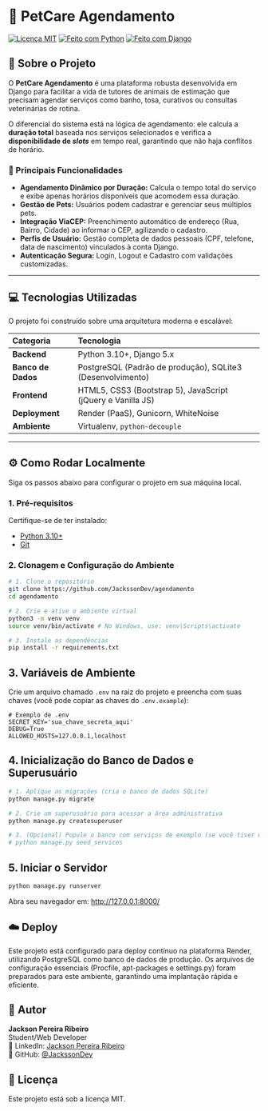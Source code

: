 # 🐾 PetCare Agendamento

[![Licença MIT](https://img.shields.io/badge/License-MIT-green.svg)](https://opensource.org/licenses/MIT)
[![Feito com Python](https://img.shields.io/badge/Python-3.10%2B-blue)](https://www.python.org/)
[![Feito com Django](https://img.shields.io/badge/Django-5.0.x-092E20.svg)](https://www.djangoproject.com/)

## 📄 Sobre o Projeto

O **PetCare Agendamento** é uma plataforma robusta desenvolvida em Django para facilitar a vida de tutores de animais de estimação que precisam agendar serviços como banho, tosa, curativos ou consultas veterinárias de rotina.

O diferencial do sistema está na lógica de agendamento: ele calcula a **duração total** baseada nos serviços selecionados e verifica a **disponibilidade de *slots*** em tempo real, garantindo que não haja conflitos de horário.

### 🔑 Principais Funcionalidades

* **Agendamento Dinâmico por Duração:** Calcula o tempo total do serviço e exibe apenas horários disponíveis que acomodem essa duração.
* **Gestão de Pets:** Usuários podem cadastrar e gerenciar seus múltiplos pets.
* **Integração ViaCEP:** Preenchimento automático de endereço (Rua, Bairro, Cidade) ao informar o CEP, agilizando o cadastro.
* **Perfis de Usuário:** Gestão completa de dados pessoais (CPF, telefone, data de nascimento) vinculados à conta Django.
* **Autenticação Segura:** Login, Logout e Cadastro com validações customizadas.

---

## 💻 Tecnologias Utilizadas

O projeto foi construído sobre uma arquitetura moderna e escalável:

| Categoria | Tecnologia |
| :--- | :--- |
| **Backend** | Python 3.10+, Django 5.x |
| **Banco de Dados** | PostgreSQL (Padrão de produção), SQLite3 (Desenvolvimento) |
| **Frontend** | HTML5, CSS3 (Bootstrap 5), JavaScript (jQuery e Vanilla JS) |
| **Deployment** | Render (PaaS), Gunicorn, WhiteNoise |
| **Ambiente** | Virtualenv, `python-decouple` |

---

## ⚙️ Como Rodar Localmente

Siga os passos abaixo para configurar o projeto em sua máquina local.

### 1. Pré-requisitos

Certifique-se de ter instalado:
* [Python 3.10+](https://www.python.org/)
* [Git](https://git-scm.com/downloads)

### 2. Clonagem e Configuração do Ambiente

```bash
# 1. Clone o repositório
git clone https://github.com/JackssonDev/agendamento
cd agendamento

# 2. Crie e ative o ambiente virtual
python3 -m venv venv
source venv/bin/activate # No Windows, use: venv\Scripts\activate

# 3. Instale as dependências
pip install -r requirements.txt
```

## 3. Variáveis de Ambiente

Crie um arquivo chamado `.env` na raiz do projeto e preencha com suas chaves (você pode copiar as chaves do `.env.example`):

```env
# Exemplo de .env
SECRET_KEY='sua_chave_secreta_aqui'
DEBUG=True
ALLOWED_HOSTS=127.0.0.1,localhost
```

## 4. Inicialização do Banco de Dados e Superusuário

```bash
# 1. Aplique as migrações (cria o banco de dados SQLite)
python manage.py migrate

# 2. Crie um superusuário para acessar a área administrativa
python manage.py createsuperuser

# 3. (Opcional) Popule o banco com serviços de exemplo (se você tiver um comando 'seed')
# python manage.py seed_services
```

## 5. Iniciar o Servidor

```bash
python manage.py runserver
```
Abra seu navegador em: http://127.0.0.1:8000/

## ☁️ Deploy

Este projeto está configurado para deploy contínuo na plataforma Render, utilizando PostgreSQL como banco de dados de produção. Os arquivos de configuração essenciais (Procfile, apt-packages e settings.py) foram preparados para este ambiente, garantindo uma implantação rápida e eficiente.

## 🤝 Autor

**Jackson Pereira Ribeiro**  
Student/Web Developer  
📧 LinkedIn: [Jackson Pereira Ribeiro](https://br.linkedin.com/in/jackson-ribeiro-625029216)  
🐙 GitHub: [@JackssonDev](https://github.com/JackssonDev)

## 📄 Licença

Este projeto está sob a licença MIT.